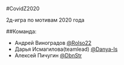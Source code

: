 #CovidZ2020

2д-игра по мотивам 2020 года
<!---описание будет допольняться--->
##Команда:

* Андрей Виноградов [@Rolso22](https://github.com/Rolso22)
* Дарья Исмагилова(teamlead) [@Danya-Is](https://github.com/Danya-Is)
* Алексей Пичугин [@DbnStr](https://github.com/DbnStr)
<!---добавить иснтрукцию для пользователя--->
